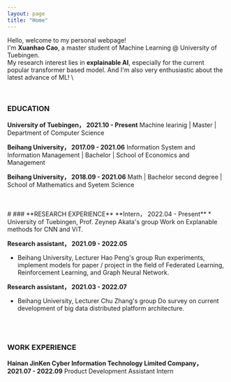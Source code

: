 ```yaml
---
layout: page
title: "Home"
---
```


Hello, welcome to my personal webpage!  
I'm **Xuanhao Cao**, a master student of Machine Learning @ University of Tuebingen.  
My research interest lies in **explainable AI**, especially for the current popular transformer based model. 
And I'm also very enthusiastic about the latest advance of ML!  \\

<br/>

### EDUCATION
**University of Tuebingen，      2021.10 - Present**
Machine learinig | Master | Department of Computer Science

**Beihang University，      2017.09 - 2021.06**
Information System and Information Management | Bachelor | School of Economics and Management 

**Beihang University，      2018.09 - 2021.06**
Math | Bachelor second degree | School of Mathematics and Syetem Science  

<br/>
<br/>
#
### **RESEARCH EXPERIENCE**
**Intern，    2022.04 - Present**
* University of Tuebingen, Prof. Zeynep Akata's group 
Work on Explanable methods for CNN and ViT.

**Research assistant，    2021.09 - 2022.05**
* Beihang University, Lecturer Hao Peng's group
Run experiments, implement models for paper / project in the field of Federated Learning, Reinforcement Learning, and Graph Neural Network.

**Research assistant，     2021.03 - 2022.07**
* Beihang University, Lecturer Chu Zhang's group
Do survey on current development of big data distributed platform architecture.

<br/>
<br/>

### **WORK EXPERIENCE**
**Hainan JinKen Cyber Information Technology Limited Company，       2021.07 - 2022.09**
Product Development Assistant Intern



